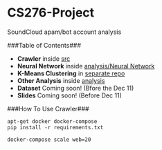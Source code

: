 # CS276-Project
SoundCloud apam/bot account analysis


###Table of Contents###
- **Crawler** inside [src](src/crawler.py)
- **Neural Network** inside [analysis/Neural Network](/analysis/Neural%20Network)
- **K-Means Clustering** in [separate repo](https://github.com/netzo92/SoundCloudBotDetection)
- **Other Analysis** inside [analysis](/analysis/)
- **Dataset** Coming soon! (Bfore the Dec 11)
- **Slides** Coming soon! (Before Dec 11)





###How To Use Crawler###
```
apt-get docker docker-compose
pip install -r requirements.txt

docker-compose scale web=20
```

